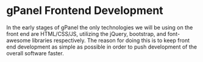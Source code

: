 # gPanel Frontend Development

In the early stages of gPanel the only technologies we will be using on the front end are HTML/CSS/JS, utilizing the jQuery, bootstrap, and font-awesome libraries respectively. The reason for doing this is to keep front end development as simple as possible in order to push development of the overall software faster.
